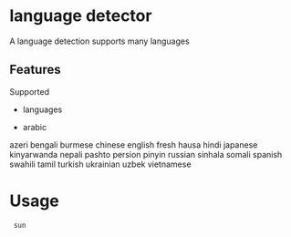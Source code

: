 # language detector
A language detection supports many languages
## Features
Supported
 
* languages 

* arabic

azeri
bengali
burmese
chinese
english
fresh
hausa
hindi
japanese
kinyarwanda
nepali
pashto
persion
pinyin
russian
sinhala
somali
spanish
swahili
tamil
turkish
ukrainian
uzbek
vietnamese
# Usage
```python
 sun
```
